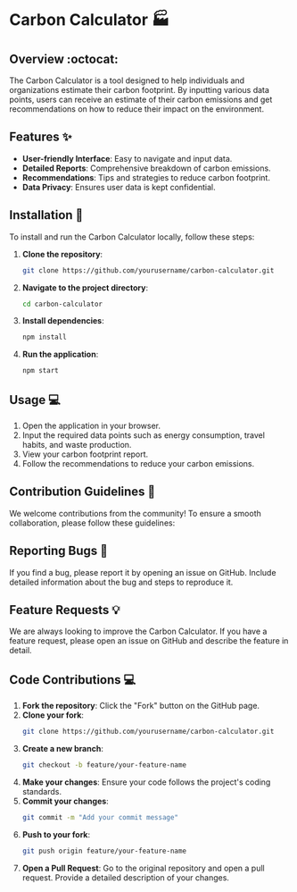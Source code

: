 # Carbon Calculator :factory:

## Overview :octocat:
The Carbon Calculator is a tool designed to help individuals and organizations estimate their carbon footprint. By inputting various data points, users can receive an estimate of their carbon emissions and get recommendations on how to reduce their impact on the environment.

## Features :sparkles:
- **User-friendly Interface**: Easy to navigate and input data.
- **Detailed Reports**: Comprehensive breakdown of carbon emissions.
- **Recommendations**: Tips and strategies to reduce carbon footprint.
- **Data Privacy**: Ensures user data is kept confidential.

## Installation :wrench:
To install and run the Carbon Calculator locally, follow these steps:

1. **Clone the repository**:
    ```bash
    git clone https://github.com/yourusername/carbon-calculator.git
    ```
2. **Navigate to the project directory**:
    ```bash
    cd carbon-calculator
    ```
3. **Install dependencies**:
    ```bash
    npm install
    ```
4. **Run the application**:
    ```bash
    npm start
    ```

## Usage :computer:
1. Open the application in your browser.
2. Input the required data points such as energy consumption, travel habits, and waste production.
3. View your carbon footprint report.
4. Follow the recommendations to reduce your carbon emissions.

## Contribution Guidelines :raising_hand:
We welcome contributions from the community! To ensure a smooth collaboration, please follow these guidelines:

## Reporting Bugs :bug:
If you find a bug, please report it by opening an issue on GitHub. Include detailed information about the bug and steps to reproduce it.

## Feature Requests :bulb:
We are always looking to improve the Carbon Calculator. If you have a feature request, please open an issue on GitHub and describe the feature in detail.

## Code Contributions :computer:
1. **Fork the repository**: Click the "Fork" button on the GitHub page.
2. **Clone your fork**:
    ```bash
    git clone https://github.com/yourusername/carbon-calculator.git
    ```
3. **Create a new branch**:
    ```bash
    git checkout -b feature/your-feature-name
    ```
4. **Make your changes**: Ensure your code follows the project's coding standards.
5. **Commit your changes**:
    ```bash
    git commit -m "Add your commit message"
    ```
6. **Push to your fork**:
    ```bash
    git push origin feature/your-feature-name
    ```
7. **Open a Pull Request**: Go to the original repository and open a pull request. Provide a detailed description of your changes.